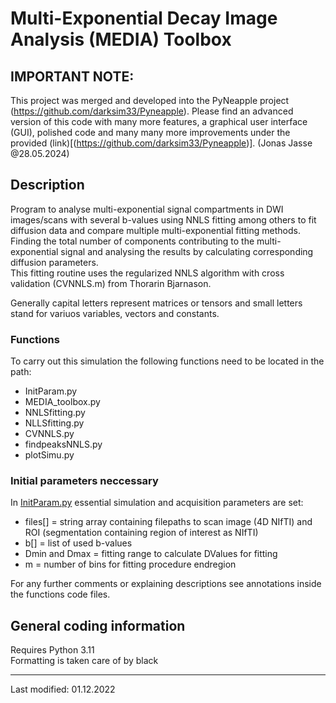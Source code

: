 ﻿# Multi-Exponential Decay Image Analysis (MEDIA) Toolbox

## IMPORTANT NOTE: 
This project was merged and developed into the PyNeapple project (https://github.com/darksim33/Pyneapple). Please find an advanced version of this code with many more features, a graphical user interface (GUI), polished code and many many more improvements under the provided (link)[(https://github.com/darksim33/Pyneapple)]. (Jonas Jasse @28.05.2024)

## Description

Program to analyse multi-exponential signal compartments in DWI images/scans with several b-values using NNLS fitting among others to fit diffusion data and compare multiple multi-exponential fitting methods. Finding the total number of components contributing to the multi-exponential signal and analysing the results by calculating corresponding diffusion parameters.\
This fitting routine uses the regularized NNLS algorithm with cross validation (CVNNLS.m) from Thorarin Bjarnason.

Generally capital letters represent matrices or tensors and small letters stand for variuos variables, vectors and constants.

### Functions
To carry out this simulation the following functions need to be located in the path:
* InitParam.py
* MEDIA_toolbox.py
* NNLSfitting.py
* NLLSfitting.py
* CVNNLS.py
* findpeaksNNLS.py
* plotSimu.py

### Initial parameters neccessary
In [InitParam.py](InitParam.py) essential simulation and acquisition parameters are set:
* files[] = string array containing filepaths to scan image (4D NIfTI) and ROI (segmentation containing region of interest as NIfTI)
* b[] = list of used b-values
* Dmin and Dmax = fitting range to calculate DValues for fitting 
* m = number of bins for fitting procedure endregion

For any further comments or explaining descriptions see annotations
inside the functions code files.

## General coding information
Requires Python 3.11\
Formatting is taken care of by black

---
Last modified: 01.12.2022
